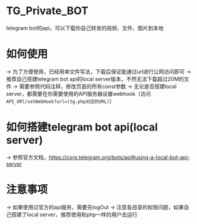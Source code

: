 # TG_Private_BOT
telegram bot的api，可以下载你自己转发的视频、文件、图片到本地

# 如何使用
-> 为了方便使用，已经用单文件写法，下载后保证能通过url进行公网访问即可
-> 推荐自己搭建telegram bot api的local server版本，不然无法下载超过20M的文件
-> 需要参照代码注释，修改页首的所有const参数
-> 无论是否搭建local server，都需要在你需要使用的API服务器设置webhook（访问`API_URl/setWebHook?url=(tg.php对应的URL)`）

# 如何搭建telegram bot api(local server)
-> 参照官方文档，https://core.telegram.org/bots/api#using-a-local-bot-api-server

# 注意事项
-> 如果使用过官方的api服务，需要先logOut
-> 注意各目录的权限问题，如果自己搭建了local server，推荐使用和php一样的用户去运行
